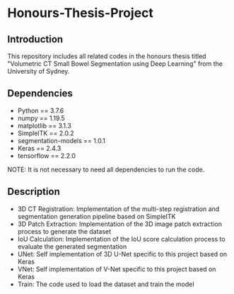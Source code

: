 # Honours-Thesis-Project

## Introduction

This repository includes all related codes in the honours thesis titled "Volumetric CT Small Bowel Segmentation using Deep Learning" from the University of Sydney. 

## Dependencies

* Python == 3.7.6
* numpy == 1.19.5
* matplotlib == 3.1.3
* SimpleITK == 2.0.2
* segmentation-models == 1.0.1
* Keras == 2.4.3
* tensorflow == 2.2.0

NOTE: It is not necessary to need all dependencies to run the code. 

## Description

* 3D CT Registration: Implementation of the multi-step registration and segmentation generation pipeline based on SimpleITK
* 3D Patch Extraction: Implementation of the 3D image patch extraction process to generate the dataset
* IoU Calculation: Implementation of the IoU score calculation process to evaluate the generated segmentation
* UNet: Self implementation of 3D U-Net specific to this project based on Keras
* VNet: Self implementation of V-Net specific to this project based on Keras
* Train: The code used to load the dataset and train the model
